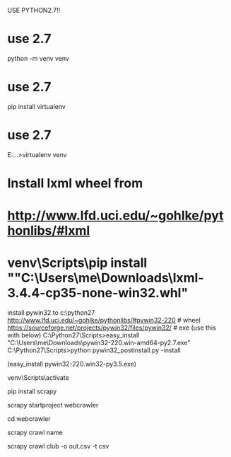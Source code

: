 USE PYTHON2.7!!

# use 2.7
python -m venv venv

# use 2.7
pip install virtualenv

# use 2.7
E:\...>virtualenv venv

# Install lxml wheel from 
# http://www.lfd.uci.edu/~gohlke/pythonlibs/#lxml
# venv\Scripts\pip install ""C:\Users\me\Downloads\lxml-3.4.4-cp35-none-win32.whl"

install pywin32 to c:\python27
http://www.lfd.uci.edu/~gohlke/pythonlibs/#pywin32-220		# wheel
https://sourceforge.net/projects/pywin32/files/pywin32/		# exe (use this with below)
C:\Python27\Scripts>easy_install "C:\Users\me\Downloads\pywin32-220.win-amd64-py2.7.exe"
C:\Python27\Scripts>python pywin32_postinstall.py -install

(easy_install pywin32-220.win32-py3.5.exe)


venv\Scripts\activate

pip install scrapy


scrapy startproject webcrawler

cd webcrawler

scrapy crawl name

scrapy crawl club -o out.csv -t csv